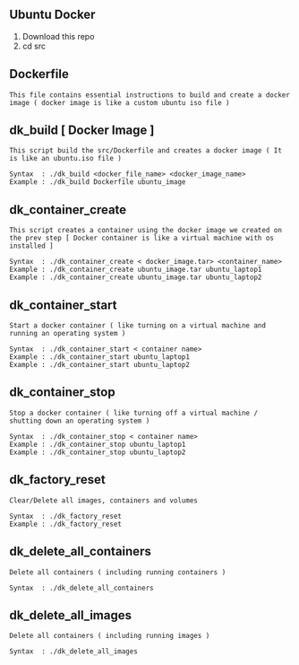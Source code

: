 ## Ubuntu Docker

1. Download this repo
2. cd src

## Dockerfile 

	This file contains essential instructions to build and create a docker image ( docker image is like a custom ubuntu iso file )


## dk_build [ Docker Image ]

	This script build the src/Dockerfile and creates a docker image ( It is like an ubuntu.iso file )

	Syntax	: ./dk_build <docker_file_name> <docker_image_name>
	Example	: ./dk_build Dockerfile ubuntu_image

## dk_container_create
	
	This script creates a container using the docker image we created on the prev step [ Docker container is like a virtual machine with os installed ]

	Syntax	: ./dk_container_create < docker_image.tar> <container_name>
	Example	: ./dk_container_create ubuntu_image.tar ubuntu_laptop1
	Example	: ./dk_container_create ubuntu_image.tar ubuntu_laptop2


## dk_container_start

	Start a docker container ( like turning on a virtual machine and running an operating system ) 

	Syntax	: ./dk_container_start < container name>
	Example	: ./dk_container_start ubuntu_laptop1
	Example	: ./dk_container_start ubuntu_laptop2


## dk_container_stop
	
	Stop a docker container ( like turning off a virtual machine / shutting down an operating system ) 

	Syntax	: ./dk_container_stop < container name>
	Example	: ./dk_container_stop ubuntu_laptop1
	Example	: ./dk_container_stop ubuntu_laptop2

## dk_factory_reset

	Clear/Delete all images, containers and volumes

	Syntax	: ./dk_factory_reset
	Example	: ./dk_factory_reset

## dk_delete_all_containers

	Delete all containers ( including running containers )

	Syntax  : ./dk_delete_all_containers

## dk_delete_all_images
	
	Delete all containers ( including running images )

	Syntax  : ./dk_delete_all_images

